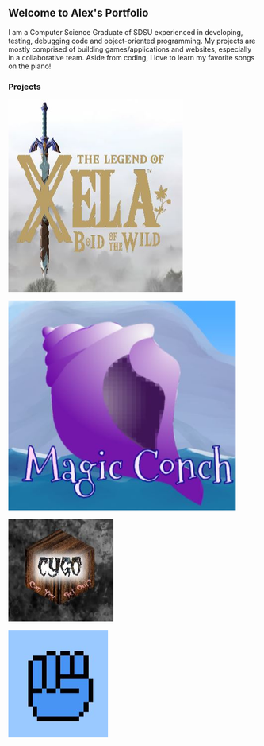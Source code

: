 ## Welcome to Alex's Portfolio

I am a Computer Science Graduate of SDSU experienced in developing, testing, debugging code and object-oriented programming. My projects are mostly comprised of building games/applications and websites, especially in a collaborative team. Aside from coding, I love to learn my favorite songs on the piano!

### Projects

[![Legend Of Xela](https://github.com/agiang96/agiang96.github.io/blob/master/images/lox.JPG)](agiang96.github.io/LegendOfXela)

[![Magic Conch](https://github.com/agiang96/agiang96.github.io/blob/master/images/mc.JPG)](agiang96.github.io/MagicConch)

[![Can You Get Out?](https://github.com/agiang96/agiang96.github.io/blob/master/images/cygo.JPG )](agiang96.github.io/CYGO)

[![Rock Paper Scissors Inverted](https://github.com/agiang96/agiang96.github.io/blob/master/images/rpsi.JPG)](agiang96.github.io/RPSI)

